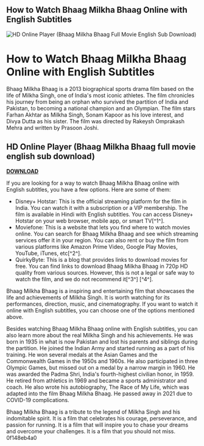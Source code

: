 ## How to Watch Bhaag Milkha Bhaag Online with English Subtitles

 
![HD Online Player (Bhaag Milkha Bhaag Full Movie English Sub Download)](https://encrypted-tbn2.gstatic.com/images?q=tbn:ANd9GcRRAx9D2YorJFthqFKaB8PpT3kRW_lhzMXPY4q0X_Y2fH9YN6hyMS6BX4hy)

 
# How to Watch Bhaag Milkha Bhaag Online with English Subtitles
 
Bhaag Milkha Bhaag is a 2013 biographical sports drama film based on the life of Milkha Singh, one of India's most iconic athletes. The film chronicles his journey from being an orphan who survived the partition of India and Pakistan, to becoming a national champion and an Olympian. The film stars Farhan Akhtar as Milkha Singh, Sonam Kapoor as his love interest, and Divya Dutta as his sister. The film was directed by Rakeysh Omprakash Mehra and written by Prasoon Joshi.
 
## HD Online Player (Bhaag Milkha Bhaag full movie english sub download)


[**DOWNLOAD**](https://www.google.com/url?q=https%3A%2F%2Ftiurll.com%2F2tLigg&sa=D&sntz=1&usg=AOvVaw0pvrhdBOSL_OuMO-ElsHb7)

 
If you are looking for a way to watch Bhaag Milkha Bhaag online with English subtitles, you have a few options. Here are some of them:
 
- Disney+ Hotstar: This is the official streaming platform for the film in India. You can watch it with a subscription or a VIP membership. The film is available in Hindi with English subtitles. You can access Disney+ Hotstar on your web browser, mobile app, or smart TV[^1^].
- Moviefone: This is a website that lets you find where to watch movies online. You can search for Bhaag Milkha Bhaag and see which streaming services offer it in your region. You can also rent or buy the film from various platforms like Amazon Prime Video, Google Play Movies, YouTube, iTunes, etc[^2^].
- QuirkyByte: This is a blog that provides links to download movies for free. You can find links to download Bhaag Milkha Bhaag in 720p HD quality from various sources. However, this is not a legal or safe way to watch the film, and we do not recommend it[^3^] [^4^].

Bhaag Milkha Bhaag is a inspiring and entertaining film that showcases the life and achievements of Milkha Singh. It is worth watching for its performances, direction, music, and cinematography. If you want to watch it online with English subtitles, you can choose one of the options mentioned above.
  
Besides watching Bhaag Milkha Bhaag online with English subtitles, you can also learn more about the real Milkha Singh and his achievements. He was born in 1935 in what is now Pakistan and lost his parents and siblings during the partition. He joined the Indian Army and started running as a part of his training. He won several medals at the Asian Games and the Commonwealth Games in the 1950s and 1960s. He also participated in three Olympic Games, but missed out on a medal by a narrow margin in 1960. He was awarded the Padma Shri, India's fourth-highest civilian honor, in 1959. He retired from athletics in 1969 and became a sports administrator and coach. He also wrote his autobiography, The Race of My Life, which was adapted into the film Bhaag Milkha Bhaag. He passed away in 2021 due to COVID-19 complications.
 
Bhaag Milkha Bhaag is a tribute to the legend of Milkha Singh and his indomitable spirit. It is a film that celebrates his courage, perseverance, and passion for running. It is a film that will inspire you to chase your dreams and overcome your challenges. It is a film that you should not miss.
 0f148eb4a0

